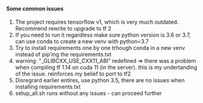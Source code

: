 #### Some common issues
1. The project requires tensorflow v1, which is very much outdated. Recommend rewrite to upgrade to tf 2
1. If you need to run it regardless make sure python version is 3.6 or 3.7, can use conda to create a new venv with python=3.7
1. Try to install requirements one by one trhough conda in a new venv instead of pip'ing the requirements.txt
1. warning: "_GLIBCXX_USE_CXX11_ABI" redefined => there was a problem when compiling tf 1.14 on cuda 11 (in the server). this is my undertanding of the issue. reinforces my belief to port to tf2
1. Disregrard earlier entires, use python 3.5, there are no issues when installing requirements.txt
1. setup_all.sh runs without any issues - can proceed further
